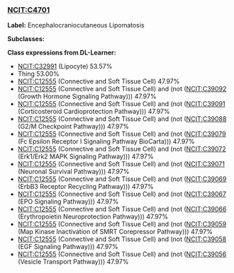 
### [NCIT:C4701](http://purl.obolibrary.org/obo/NCIT_C4701)
**Label:** Encephalocraniocutaneous Lipomatosis

**Subclasses:** 

**Class expressions from DL-Learner:**

- [NCIT:C32991](http://purl.obolibrary.org/obo/NCIT_C32991) (Lipocyte) 53.57%
- Thing 53.00%
- [NCIT:C12555](http://purl.obolibrary.org/obo/NCIT_C12555) (Connective and Soft Tissue Cell) 47.97%
- [NCIT:C12555](http://purl.obolibrary.org/obo/NCIT_C12555) (Connective and Soft Tissue Cell) and (not ([NCIT:C39092](http://purl.obolibrary.org/obo/NCIT_C39092) (Growth Hormone Signaling Pathway))) 47.97%
- [NCIT:C12555](http://purl.obolibrary.org/obo/NCIT_C12555) (Connective and Soft Tissue Cell) and (not ([NCIT:C39091](http://purl.obolibrary.org/obo/NCIT_C39091) (Corticosteroid Cardioprotection Pathway))) 47.97%
- [NCIT:C12555](http://purl.obolibrary.org/obo/NCIT_C12555) (Connective and Soft Tissue Cell) and (not ([NCIT:C39088](http://purl.obolibrary.org/obo/NCIT_C39088) (G2/M Checkpoint Pathway))) 47.97%
- [NCIT:C12555](http://purl.obolibrary.org/obo/NCIT_C12555) (Connective and Soft Tissue Cell) and (not ([NCIT:C39079](http://purl.obolibrary.org/obo/NCIT_C39079) (Fc Epsilon Receptor I Signaling Pathway BioCarta))) 47.97%
- [NCIT:C12555](http://purl.obolibrary.org/obo/NCIT_C12555) (Connective and Soft Tissue Cell) and (not ([NCIT:C39072](http://purl.obolibrary.org/obo/NCIT_C39072) (Erk1/Erk2 MAPK Signaling Pathway))) 47.97%
- [NCIT:C12555](http://purl.obolibrary.org/obo/NCIT_C12555) (Connective and Soft Tissue Cell) and (not ([NCIT:C39071](http://purl.obolibrary.org/obo/NCIT_C39071) (Neuronal Survival Pathway))) 47.97%
- [NCIT:C12555](http://purl.obolibrary.org/obo/NCIT_C12555) (Connective and Soft Tissue Cell) and (not ([NCIT:C39069](http://purl.obolibrary.org/obo/NCIT_C39069) (ErbB3 Receptor Recycling Pathway))) 47.97%
- [NCIT:C12555](http://purl.obolibrary.org/obo/NCIT_C12555) (Connective and Soft Tissue Cell) and (not ([NCIT:C39067](http://purl.obolibrary.org/obo/NCIT_C39067) (EPO Signaling Pathway))) 47.97%
- [NCIT:C12555](http://purl.obolibrary.org/obo/NCIT_C12555) (Connective and Soft Tissue Cell) and (not ([NCIT:C39066](http://purl.obolibrary.org/obo/NCIT_C39066) (Erythropoietin Neuroprotection Pathway))) 47.97%
- [NCIT:C12555](http://purl.obolibrary.org/obo/NCIT_C12555) (Connective and Soft Tissue Cell) and (not ([NCIT:C39059](http://purl.obolibrary.org/obo/NCIT_C39059) (Map Kinase Inactivation of SMRT Corepressor Pathway))) 47.97%
- [NCIT:C12555](http://purl.obolibrary.org/obo/NCIT_C12555) (Connective and Soft Tissue Cell) and (not ([NCIT:C39058](http://purl.obolibrary.org/obo/NCIT_C39058) (EGF Signaling Pathway))) 47.97%
- [NCIT:C12555](http://purl.obolibrary.org/obo/NCIT_C12555) (Connective and Soft Tissue Cell) and (not ([NCIT:C39056](http://purl.obolibrary.org/obo/NCIT_C39056) (Vesicle Transport Pathway))) 47.97%


